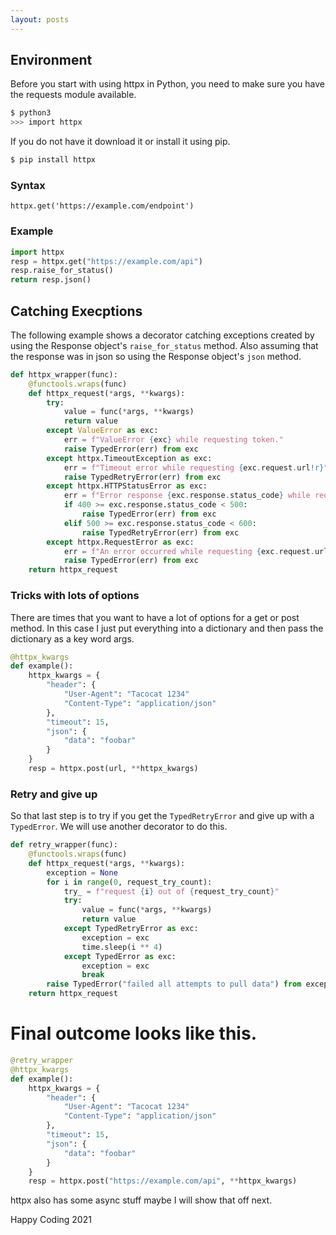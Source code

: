 ```yaml
---
layout: posts
---
```


## Environment

Before you start with using httpx in Python, you need to make sure you have the requests module available.

```bash
$ python3
>>> import httpx
```

If you do not have it download it or install it using pip.
```bash
$ pip install httpx
```

### Syntax

`httpx.get('https://example.com/endpoint')`

### Example

```python
import httpx
resp = httpx.get("https://example.com/api")
resp.raise_for_status()
return resp.json()
```

## Catching Execptions

The following example shows a decorator catching exceptions created by using the Response object's `raise_for_status` method. Also assuming that the response was in json so using the Response object's `json` method.

```python
def httpx_wrapper(func):
    @functools.wraps(func)
    def httpx_request(*args, **kwargs):
        try:
            value = func(*args, **kwargs)
            return value
        except ValueError as exc:
            err = f"ValueError {exc} while requesting token."
            raise TypedError(err) from exc
        except httpx.TimeoutException as exc:
            err = f"Timeout error while requesting {exc.request.url!r}"
            raise TypedRetryError(err) from exc
        except httpx.HTTPStatusError as exc:
            err = f"Error response {exc.response.status_code} while requesting {exc.request.url!r}."
            if 400 >= exc.response.status_code < 500:
                raise TypedError(err) from exc
            elif 500 >= exc.response.status_code < 600:
                raise TypedRetryError(err) from exc
        except httpx.RequestError as exc:
            err = f"An error occurred while requesting {exc.request.url!r}."
            raise TypedError(err) from exc
    return httpx_request
```

### Tricks with lots of options

There are times that you want to have a lot of options for a get or post method. In this case I just put everything into a dictionary and then pass the dictionary as a key word args.

```python
@httpx_kwargs
def example():
    httpx_kwargs = {
        "header": {
            "User-Agent": "Tacocat 1234"
            "Content-Type": "application/json"
        },
        "timeout": 15,
        "json": {
            "data": "foobar"
        }
    }
    resp = httpx.post(url, **httpx_kwargs)
```

### Retry and give up

So that last step is to try if you get the `TypedRetryError` and give up with a `TypedError`. We will use another decorator to do this.

```python
def retry_wrapper(func):
    @functools.wraps(func)
    def httpx_request(*args, **kwargs):
        exception = None
        for i in range(0, request_try_count):
            try_ = f"request {i} out of {request_try_count}"
            try:
                value = func(*args, **kwargs)
                return value
            except TypedRetryError as exc:
                exception = exc
                time.sleep(i ** 4)
            except TypedError as exc:
                exception = exc
                break
        raise TypedError("failed all attempts to pull data") from exception
    return httpx_request
```

# Final outcome looks like this.

```python
@retry_wrapper
@httpx_kwargs
def example():
    httpx_kwargs = {
        "header": {
            "User-Agent": "Tacocat 1234"
            "Content-Type": "application/json"
        },
        "timeout": 15,
        "json": {
            "data": "foobar"
        }
    }
    resp = httpx.post("https://example.com/api", **httpx_kwargs)
```

httpx also has some async stuff maybe I will show that off next.

Happy Coding 2021

